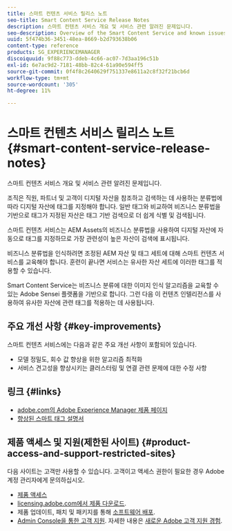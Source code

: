 ```yaml
---
title: 스마트 컨텐츠 서비스 릴리스 노트
seo-title: Smart Content Service Release Notes
description: 스마트 컨텐츠 서비스 개요 및 서비스 관련 알려진 문제입니다.
seo-description: Overview of the Smart Content Service and known issues around the service.
uuid: 5f474b36-3451-48ea-8669-b2d793638b06
content-type: reference
products: SG_EXPERIENCEMANAGER
discoiquuid: 9f88c773-ddeb-4c66-ac07-7d3aa196c51b
exl-id: 6e7ac9d2-7181-48bb-82c4-61a90e594ff5
source-git-commit: 0f4f8c2640629f751337e8611a2c8f32f21bcb6d
workflow-type: tm+mt
source-wordcount: '305'
ht-degree: 11%

---
```


# 스마트 컨텐츠 서비스 릴리스 노트 {#smart-content-service-release-notes}

스마트 컨텐츠 서비스 개요 및 서비스 관련 알려진 문제입니다.

조직은 직원, 파트너 및 고객이 디지털 자산을 참조하고 검색하는 데 사용하는 분류법에 따라 디지털 자산에 태그를 지정해야 합니다. 일반 태그와 비교하여 비즈니스 분류법을 기반으로 태그가 지정된 자산은 태그 기반 검색으로 더 쉽게 식별 및 검색됩니다.

스마트 컨텐츠 서비스는 AEM Assets의 비즈니스 분류법을 사용하여 디지털 자산에 자동으로 태그를 지정하므로 가장 관련성이 높은 자산이 검색에 표시됩니다.

비즈니스 분류법을 인식하려면 조정된 AEM 자산 및 태그 세트에 대해 스마트 컨텐츠 서비스를 교육해야 합니다. 훈련이 끝나면 서비스는 유사한 자산 세트에 이러한 태그를 적용할 수 있습니다.

Smart Content Service는 비즈니스 분류에 대한 이미지 인식 알고리즘을 교육할 수 있는 Adobe Sensei 플랫폼을 기반으로 합니다. 그런 다음 이 컨텐츠 인텔리전스를 사용하여 유사한 자산에 관련 태그를 적용하는 데 사용됩니다.

## 주요 개선 사항 {#key-improvements}

스마트 컨텐츠 서비스에는 다음과 같은 주요 개선 사항이 포함되어 있습니다.

* 모델 정밀도, 회수 값 향상을 위한 알고리즘 최적화
* 서비스 견고성을 향상시키는 클러스터링 및 연결 관련 문제에 대한 수정 사항

## 링크 {#links}

* [adobe.com의 Adobe Experience Manager 제품 페이지](https://www.adobe.com/marketing-cloud/experience-manager.html)
* [향상된 스마트 태그 설명서](/help/assets/enhanced-smart-tags.md)

## 제품 액세스 및 지원(제한된 사이트) {#product-access-and-support-restricted-sites}

다음 사이트는 고객만 사용할 수 있습니다. 고객이고 액세스 권한이 필요한 경우 Adobe 계정 관리자에게 문의하십시오.

* [제품 액세스](https://login.experiencecloud.adobe.com/exc-content/login.html)
* [licensing.adobe.com에서 제품 다운로드](https://licensing.adobe.com/).
* 제품 업데이트, 패치 및 패키지를 통해 [소프트웨어 배포](https://experience.adobe.com/#/downloads/content/software-distribution/en/aem.html).
* [Admin Console을 통한 고객 지원](https://adminconsole.adobe.com/). 자세한 내용은 [새로운 Adobe 고객 지원 경험](https://experienceleague.adobe.com/docs/customer-one/using/home.html).
